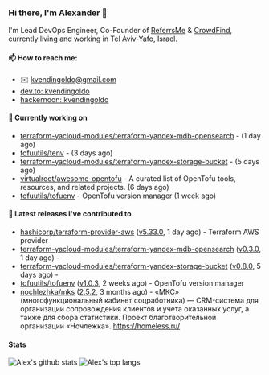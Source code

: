 ### Hi there, I'm Alexander 👋

I'm Lead DevOps Engineer, Co-Founder of [ReferrsMe](https://referrs.me/) & [CrowdFind](https://crowdfind.ai/), currently living and working in Tel Aviv-Yafo, Israel.

#### 📫 How to reach me:

- ✉️ kvendingoldo@gmail.com
- [dev.to: kvendingoldo](https://dev.to/kvendingoldo)
- [hackernoon: kvendingoldo](https://hackernoon.com/u/kvendingoldo)

#### 👷 Currently working on


- [terraform-yacloud-modules/terraform-yandex-mdb-opensearch](https://github.com/terraform-yacloud-modules/terraform-yandex-mdb-opensearch) -  (1 day ago)
- [tofuutils/tenv](https://github.com/tofuutils/tenv) -  (3 days ago)
- [terraform-yacloud-modules/terraform-yandex-storage-bucket](https://github.com/terraform-yacloud-modules/terraform-yandex-storage-bucket) -  (5 days ago)
- [virtualroot/awesome-opentofu](https://github.com/virtualroot/awesome-opentofu) - A curated list of OpenTofu tools, resources, and related projects. (6 days ago)
- [tofuutils/tofuenv](https://github.com/tofuutils/tofuenv) - OpenTofu version manager (1 week ago)

#### 🔭 Latest releases I've contributed to

- [hashicorp/terraform-provider-aws](https://github.com/hashicorp/terraform-provider-aws) ([v5.33.0](https://github.com/hashicorp/terraform-provider-aws/releases/tag/v5.33.0), 1 day ago) - Terraform AWS provider
- [terraform-yacloud-modules/terraform-yandex-mdb-opensearch](https://github.com/terraform-yacloud-modules/terraform-yandex-mdb-opensearch) ([v0.3.0](https://github.com/terraform-yacloud-modules/terraform-yandex-mdb-opensearch/releases/tag/v0.3.0), 1 day ago) - 
- [terraform-yacloud-modules/terraform-yandex-storage-bucket](https://github.com/terraform-yacloud-modules/terraform-yandex-storage-bucket) ([v0.8.0](https://github.com/terraform-yacloud-modules/terraform-yandex-storage-bucket/releases/tag/v0.8.0), 5 days ago) - 
- [tofuutils/tofuenv](https://github.com/tofuutils/tofuenv) ([v1.0.3](https://github.com/tofuutils/tofuenv/releases/tag/v1.0.3), 2 weeks ago) - OpenTofu version manager
- [nochlezhka/mks](https://github.com/nochlezhka/mks) ([2.5.2](https://github.com/nochlezhka/mks/releases/tag/2.5.2), 3 months ago) - «МКС» (многофункциональный кабинет соцработника) — CRM-система для организации сопровождения клиентов и учета оказанных услуг, а также для сбора статистики. Проект благотворительной организации «Ночлежка». https://homeless.ru/

#### Stats

![Alex's github stats](https://github-readme-stats.vercel.app/api?username=kvendingoldo&show_icons=true&theme=default&disable_animations=true&count_private=true&hide_rank=true&include_all_commits=true&custom_title=GitHub%20Stats&line_height=20)
![Alex's top langs](https://github-readme-stats.vercel.app/api/top-langs/?username=kvendingoldo&hide=tex,html,hcl,css,jupyter%20notebook&layout=compact)
